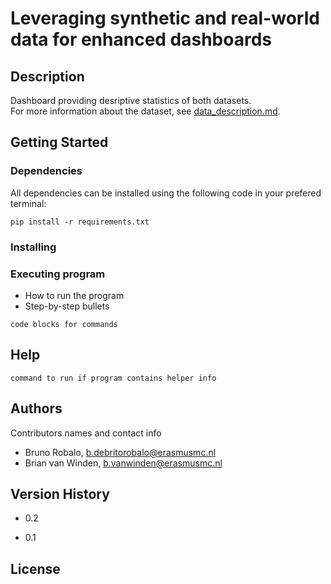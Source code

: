 # Leveraging synthetic and real-world data for enhanced dashboards

## Description

Dashboard providing desriptive statistics of both datasets. <br>
For more information about the dataset, see [data_description.md](documentation/data_description.md). 

## Getting Started

### Dependencies

All dependencies can be installed using the following code in your prefered terminal: 

```
pip install -r requirements.txt
```

### Installing



### Executing program

* How to run the program
* Step-by-step bullets
```
code blocks for commands
```

## Help

```
command to run if program contains helper info
```

## Authors

Contributors names and contact info

- Bruno Robalo, b.debritorobalo@erasmusmc.nl 
- Brian van Winden, b.vanwinden@erasmusmc.nl

## Version History

* 0.2

* 0.1
 

## License
